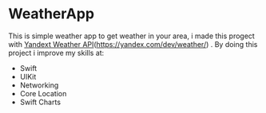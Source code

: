 # WeatherApp

 This is simple weather app to get weather in your area, i made this progect with [Yandext Weather API]([https://link-url-here.org])(https://yandex.com/dev/weather/) .
 By doing this project i improve my skills at: 
- Swift 
- UIKit
- Networking
- Core Location 
- Swift Charts
 
